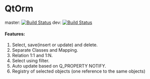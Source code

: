 # QtOrm 
master: [![Build Status](https://travis-ci.org/rensfo/QtOrm.svg?branch=master)](https://travis-ci.org/rensfo/QtOrm) dev: [![Build Status](https://travis-ci.org/rensfo/QtOrm.svg?branch=dev)](https://travis-ci.org/rensfo/QtOrm) 

#### Features:
1. Select, save(insert or update) and delete.
2. Separate Classes and Mapping.
3. Relation 1:1 and 1:N.
4. Select using filter.
5. Auto update based on Q_PROPERTY NOTIFY.
6. Registry of selected objects (one reference to the same objects)
